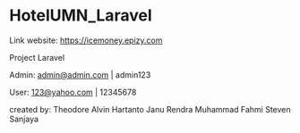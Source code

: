# HotelUMN_Laravel


Link website: https://icemoney.epizy.com

Project Laravel

Admin: admin@admin.com | admin123

User: 123@yahoo.com | 12345678

created by: Theodore Alvin Hartanto Janu Rendra Muhammad Fahmi Steven Sanjaya


